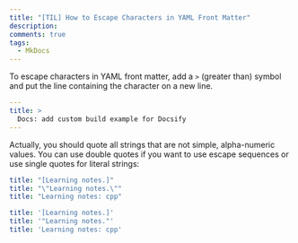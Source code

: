 ```yaml
---
title: "[TIL] How to Escape Characters in YAML Front Matter"
description:
comments: true
tags:
  - MkDocs
---
```


To escape characters in YAML front matter, add a `>` (greater than) symbol and put the line containing the character on a new line.

```yaml
---
title: >
  Docs: add custom build example for Docsify
---
```

Actually, you should quote all strings that are not simple, alpha-numeric values. You can use double quotes if you want to use escape sequences or use single quotes for literal strings:

```yaml
title: "[Learning notes.]"
title: "\"Learning notes.\""
title: "Learning notes: cpp"

title: '[Learning notes.]'
title: '"Learning notes."'
title: 'Learning notes: cpp'
```
